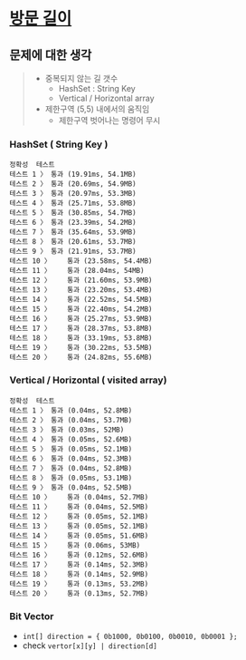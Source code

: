 # [방문 길이](https://programmers.co.kr/learn/courses/30/lessons/49994)

## 문제에 대한 생각
> - 중복되지 않는 길 갯수
>   - HashSet : String Key
>   - Vertical / Horizontal array
> - 제한구역 (5,5) 내에서의 움직임
>   - 제한구역 벗어나는 명령어 무시


### HashSet ( String Key )
```
정확성  테스트
테스트 1 〉	통과 (19.91ms, 54.1MB)
테스트 2 〉	통과 (20.69ms, 54.9MB)
테스트 3 〉	통과 (20.97ms, 53.3MB)
테스트 4 〉	통과 (25.71ms, 53.8MB)
테스트 5 〉	통과 (30.85ms, 54.7MB)
테스트 6 〉	통과 (23.39ms, 54.2MB)
테스트 7 〉	통과 (35.64ms, 53.9MB)
테스트 8 〉	통과 (20.61ms, 53.7MB)
테스트 9 〉	통과 (21.91ms, 53.7MB)
테스트 10 〉	통과 (23.58ms, 54.4MB)
테스트 11 〉	통과 (28.04ms, 54MB)
테스트 12 〉	통과 (21.60ms, 53.9MB)
테스트 13 〉	통과 (23.20ms, 53.4MB)
테스트 14 〉	통과 (22.52ms, 54.5MB)
테스트 15 〉	통과 (22.40ms, 54.2MB)
테스트 16 〉	통과 (25.27ms, 53.9MB)
테스트 17 〉	통과 (28.37ms, 53.8MB)
테스트 18 〉	통과 (33.19ms, 53.8MB)
테스트 19 〉	통과 (30.22ms, 53.5MB)
테스트 20 〉	통과 (24.82ms, 55.6MB)
```

### Vertical / Horizontal ( visited array)
```
정확성  테스트
테스트 1 〉	통과 (0.04ms, 52.8MB)
테스트 2 〉	통과 (0.04ms, 53.7MB)
테스트 3 〉	통과 (0.03ms, 52MB)
테스트 4 〉	통과 (0.05ms, 52.6MB)
테스트 5 〉	통과 (0.05ms, 52.1MB)
테스트 6 〉	통과 (0.04ms, 52.3MB)
테스트 7 〉	통과 (0.04ms, 52.8MB)
테스트 8 〉	통과 (0.05ms, 53.1MB)
테스트 9 〉	통과 (0.04ms, 52.5MB)
테스트 10 〉	통과 (0.04ms, 52.7MB)
테스트 11 〉	통과 (0.04ms, 52.5MB)
테스트 12 〉	통과 (0.05ms, 52.1MB)
테스트 13 〉	통과 (0.05ms, 52.1MB)
테스트 14 〉	통과 (0.05ms, 51.6MB)
테스트 15 〉	통과 (0.06ms, 53MB)
테스트 16 〉	통과 (0.12ms, 52.6MB)
테스트 17 〉	통과 (0.14ms, 52.3MB)
테스트 18 〉	통과 (0.14ms, 52.9MB)
테스트 19 〉	통과 (0.13ms, 53.2MB)
테스트 20 〉	통과 (0.13ms, 52.7MB)
```

### Bit Vector
- `int[] direction = { 0b1000, 0b0100, 0b0010, 0b0001 };`
- check `vertor[x][y] | direction[d]`